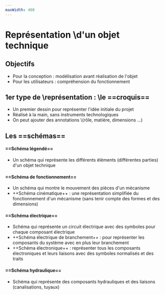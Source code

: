 ```yaml
---
maxWidth: 400
---
```


# Représentation \\d'un objet technique

## Objectifs
- Pour la conception : modélisation avant réalisation de l'objet
- Pour les utilisateurs : compréhension du fonctionnement

## 1er type de \\représentation : \\le ==croquis==
- Un premier dessin pour représenter l'idée initiale du projet
- Réalisé à la main, sans instruments technologiques
- On peut ajouter des annotations \\(rôle, matière, dimensions …)

## Les ==schémas==

#### ==Schéma légendé==
- Un schéma qui représente les différents éléments (différentes parties) d'un objet technique
#### ==Schéma de fonctionnement==
- Un schéma qui montre le mouvement des pièces d'un mécanisme
- ++Schéma cinématique++ : une représentation simplifiée du fonctionnement d'un mécanisme (sans tenir compte des formes et des dimensions)
#### ==Schéma électrique==
- Schéma qui représente un circuit électrique avec des symboles pour chaque composant électrique
- ++Schéma électrique de branchement++ : pour représenter les composants du système avec en plus leur branchement
- ++Schéma électronique++ : représenter tous les composants électroniques et leurs liaisons avec des symboles normalisés et des traits
#### ==Schéma hydraulique==
- Schéma qui représente des composants hydrauliques et des liaisons (canalisations, tuyaux)